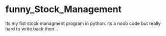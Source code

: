 # funny_Stock_Management
Its my fist stock managment program in python. its a noob code but really hard to write back then...
